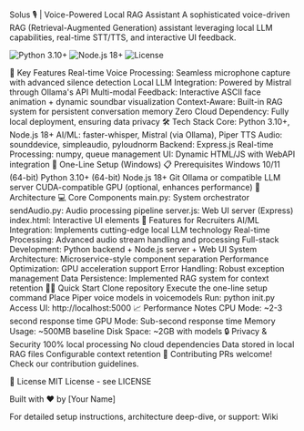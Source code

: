 Solus 🎙️ | Voice-Powered Local RAG Assistant
A sophisticated voice-driven RAG (Retrieval-Augmented Generation) assistant leveraging local LLM capabilities, real-time STT/TTS, and interactive UI feedback.

<img alt="Python 3.10+" src="https://img.shields.io/badge/python-3.10+-blue.svg">

<img alt="Node.js 18+" src="https://img.shields.io/badge/node-18+-green.svg">

<img alt="License" src="https://img.shields.io/badge/license-MIT-blue.svg">

🌟 Key Features
Real-time Voice Processing: Seamless microphone capture with advanced silence detection
Local LLM Integration: Powered by Mistral through Ollama's API
Multi-modal Feedback: Interactive ASCII face animation + dynamic soundbar visualization
Context-Aware: Built-in RAG system for persistent conversation memory
Zero Cloud Dependency: Fully local deployment, ensuring data privacy
🛠️ Tech Stack
Core: Python 3.10+, Node.js 18+
AI/ML: faster-whisper, Mistral (via Ollama), Piper TTS
Audio: sounddevice, simpleaudio, pyloudnorm
Backend: Express.js
Real-time Processing: numpy, queue management
UI: Dynamic HTML/JS with WebAPI integration
🚀 One-Line Setup (Windows)
📋 Prerequisites
Windows 10/11 (64-bit)
Python 3.10+ (64-bit)
Node.js 18+
Git
Ollama or compatible LLM server
CUDA-compatible GPU (optional, enhances performance)
🔧 Architecture
💻 Core Components
main.py: System orchestrator
sendAudio.py: Audio processing pipeline
server.js: Web UI server (Express)
index.html: Interactive UI elements
🌈 Features for Recruiters
AI/ML Integration: Implements cutting-edge local LLM technology
Real-time Processing: Advanced audio stream handling and processing
Full-stack Development: Python backend + Node.js server + Web UI
System Architecture: Microservice-style component separation
Performance Optimization: GPU acceleration support
Error Handling: Robust exception management
Data Persistence: Implemented RAG system for context retention
🏃‍♂️ Quick Start
Clone repository
Execute the one-line setup command
Place Piper voice models in voicemodels
Run: python init.py
Access UI: http://localhost:5000
📈 Performance Notes
CPU Mode: ~2-3 second response time
GPU Mode: Sub-second response time
Memory Usage: ~500MB baseline
Disk Space: ~2GB with models
🔒 Privacy & Security
100% local processing
No cloud dependencies
Data stored in local RAG files
Configurable context retention
🤝 Contributing
PRs welcome! Check our contribution guidelines.

📜 License
MIT License - see LICENSE

Built with ❤️ by [Your Name]

For detailed setup instructions, architecture deep-dive, or support: Wiki

